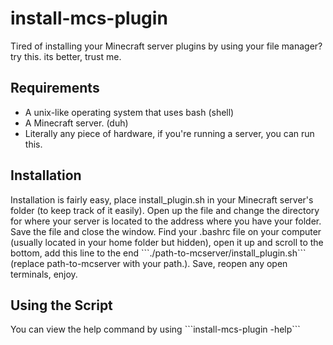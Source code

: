 # install-mcs-plugin
Tired of installing your Minecraft server plugins by using your file manager? try this. its better, trust me.
<h2> Requirements </h2>
<ul>
  <li> A unix-like operating system that uses bash (shell) </li>
  <li> A Minecraft server. (duh) </li>
  <li> Literally any piece of hardware, if you're running a server, you can run this. </li>
</ul>
<h2> Installation </h2>
Installation is fairly easy, place install_plugin.sh in your Minecraft server's folder (to keep track of it easily).
Open up the file and change the directory for where your server is located to the address where you have your folder.
Save the file and close the window.
Find your .bashrc file on your computer (usually located in your home folder but hidden), open it up and scroll to the bottom, add this line to the end ```./path-to-mcserver/install_plugin.sh``` (replace path-to-mcserver with your path.).
Save, reopen any open terminals, enjoy.

<h2> Using the Script </h2>
You can view the help command by using ```install-mcs-plugin -help```
